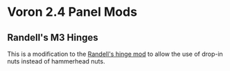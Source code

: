 # Voron 2.4 Panel Mods

## Randell's M3 Hinges

This is a modification to the [Randell's hinge mod] to allow the use of drop-in nuts instead of hammerhead nuts.


[Randell's hinge mod]: https://github.com/VoronDesign/VoronUsers/tree/master/printer_mods/randell/Door_Hinges
